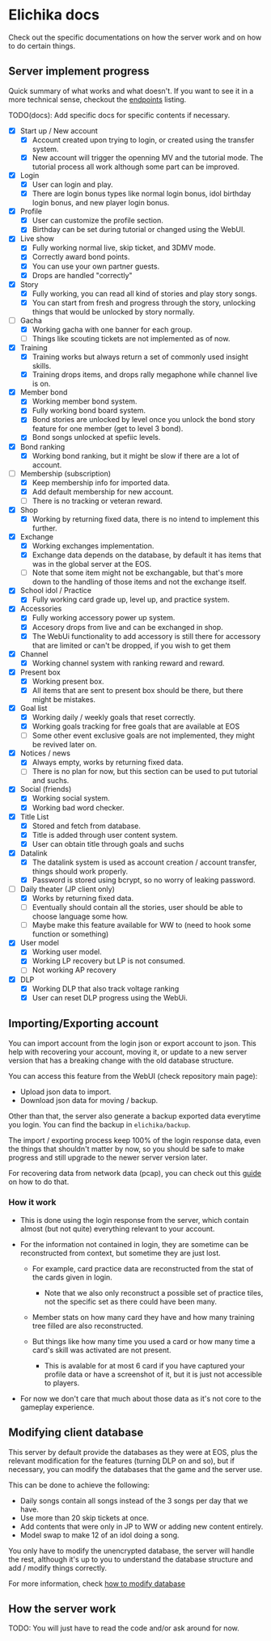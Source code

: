 # Elichika docs
Check out the specific documentations on how the server work and on how to do certain things.

## Server implement progress
Quick summary of what works and what doesn't. If you want to see it in a more technical sense, checkout the [endpoints](https://github.com/arina999999997/elichika/blob/master/router/endpoints.md) listing.

TODO(docs): Add specific docs for specific contents if necessary.

- [x] Start up / New account
    - [x] Account created upon trying to login, or created using the transfer system.
    - [x] New account will trigger the openning MV and the tutorial mode. The tutorial process all work although some part can be improved.
- [x] Login
    - [x] User can login and play.
    - [x] There are login bonus types like normal login bonus, idol birthday login bonus, and new player login bonus.
- [x] Profile
    - [x] User can customize the profile section.
    - [x] Birthday can be set during tutorial or changed using the WebUI.
- [x] Live show
    - [x] Fully working normal live, skip ticket, and 3DMV mode.
    - [x] Correctly award bond points.
    - [x] You can use your own partner guests. 
    - [x] Drops are handled "correctly"
- [x] Story
    - [x] Fully working, you can read all kind of stories and play story songs.
    - [x] You can start from fresh and progress through the story, unlocking things that would be unlocked by story normally.
- [ ] Gacha
    - [x] Working gacha with one banner for each group.
    - [ ] Things like scouting tickets are not implemented as of now.
- [x] Training
    - [x] Training works but always return a set of commonly used insight skills.
    - [x] Training drops items, and drops rally megaphone while channel live is on.
- [x] Member bond
    - [x] Working member bond system.
    - [x] Fully working bond board system.
    - [x] Bond stories are unlocked by level once you unlock the bond story feature for one member (get to level 3 bond).
    - [x] Bond songs unlocked at spefiic levels.
- [x] Bond ranking
    - [x] Working bond ranking, but it might be slow if there are a lot of account.
- [ ] Membership (subscription)
    - [x] Keep membership info for imported data.
    - [x] Add default membership for new account.
    - [ ] There is no tracking or veteran reward.
- [x] Shop
    - [x] Working by returning fixed data, there is no intend to implement this further.
- [x] Exchange
    - [x] Working exchanges implementation.
    - [x] Exchange data depends on the database, by default it has items that was in the global server at the EOS.
    - [ ] Note that some item might not be exchangable, but that's more down to the handling of those items and not the exchange itself.
- [x] School idol / Practice
    - [x] Fully working card grade up, level up, and practice system.
- [x] Accessories
    - [x] Fully working accessory power up system.
    - [x] Accesory drops from live and can be exchanged in shop.
    - [x] The WebUi functionality to add accessory is still there for accessory that are limited or can't be dropped, if you wish to get them
- [x] Channel
    - [x] Working channel system with ranking reward and reward.
- [x] Present box
    - [x] Working present box.
    - [x] All items that are sent to present box should be there, but there might be mistakes.
- [x] Goal list
    - [x] Working daily / weekly goals that reset correctly.
    - [x] Working goals tracking for free goals that are available at EOS
    - [ ] Some other event exclusive goals are not implemented, they might be revived later on.
- [x] Notices / news
    - [x] Always empty, works by returning fixed data.
    - [ ] There is no plan for now, but this section can be used to put tutorial and suchs.
- [x] Social (friends)
    - [x] Working social system.
    - [x] Working bad word checker.
- [x] Title List
    - [x] Stored and fetch from database.
    - [x] Title is added through user content system.
    - [x] User can obtain title through goals and suchs
- [x] Datalink
    - [x] The datalink system is used as account creation / account transfer, things should work properly.
    - [x] Password is stored using bcrypt, so no worry of leaking password. 
- [ ] Daily theater (JP client only)
    - [x] Works by returning fixed data.
    - [ ] Eventually should contain all the stories, user should be able to choose language some how.
    - [ ] Maybe make this feature available for WW to (need to hook some function or something)
- [x] User model
    - [x] Working user model.
    - [x] Working LP recovery but LP is not consumed.
    - [ ] Not working AP recovery
- [x] DLP
    - [x] Working DLP that also track voltage ranking
    - [x] User can reset DLP progress using the WebUi.

## Importing/Exporting account
You can import account from the login json or export account to json. This help with recovering your account, moving it, or update to a new server version that has a breaking change with the old database structure.

You can access this feature from the WebUI (check repository main page):

- Upload json data to import.
- Download json data for moving / backup.

Other than that, the server also generate a backup exported data everytime you login. You can find the backup in `elichika/backup`.

The import / exporting process keep 100% of the login response data, even the things that shouldn't matter by now, so you should be safe to make progress and still upgrade to the newer server version later.

For recovering data from network data (pcap), you can check out this [guide](https://github.com/arina999999997/elichika/blob/master/docs/extracting_pcap.md) on how to do that.

### How it work

- This is done using the login response from the server, which contain almost (but not quite) everything relevant to your account.
- For the information not contained in login, they are sometime can be reconstructed from context, but sometime they are just lost.

    - For example, card practice data are reconstructed from the stat of the cards given in login.

        - Note that we also only reconstruct a possible set of practice tiles, not the specific set as there could have been many.
    - Member stats on how many card they have and how many training tree filled are also reconstructed.
    - But things like how many time you used a card or how many time a card's skill was activated are not present.

        - This is avalable for at most 6 card if you have captured your profile data or have a screenshot of it, but it is just not accessible to players.

- For now we don't care that much about those data as it's not core to the gameplay experience. 

<!-- - TODO: Maybe implement spliting the database to save everything instead. -->
## Modifying client database

This server by default provide the databases as they were at EOS, plus the relevant modification for the features (turning DLP on and so), but if necessary, you can modify the databases that the game and the server use.

This can be done to achieve the following:

- Daily songs contain all songs instead of the 3 songs per day that we have.
- Use more than 20 skip tickets at once.
- Add contents that were only in JP to WW or adding new content entirely.
- Model swap to make 12 of an idol doing a song.

You only have to modify the unencrypted database, the server will handle the rest, although it's up to you to understand the database structure and add / modify things correctly.

For more information, check [how to modify database](https://github.com/arina999999997/elichika/blob/master/docs/modify_database.md)


## How the server work

TODO: You will just have to read the code and/or ask around for now.